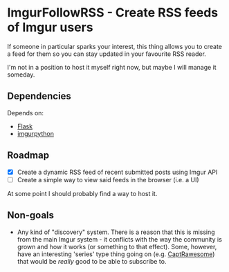 # ImgurFollowRSS - Create RSS feeds of Imgur users #

If someone in particular sparks your interest, this thing allows you to create
 a feed for them so you can stay updated in your favourite RSS reader.

I'm not in a position to host it myself right now, but maybe I will manage it
 someday.


## Dependencies ##

Depends on:

- [Flask](http://flask.pocoo.org)
- [imgurpython](https://github.com/Imgur/imgurpython)


## Roadmap ##

- [x] Create a dynamic RSS feed of recent submitted posts using Imgur API
- [ ] Create a simple way to view said feeds in the browser (i.e. a UI)

At some point I should probably find a way to host it.


## Non-goals ##

- Any kind of "discovery" system. There is a reason that this is missing from the main Imgur system - it conflicts with the way the community is grown and how it works (or something to that effect). Some, however, have an interesting 'series' type thing going on (e.g. [CaptRawesome](http://imgur.com/user/CaptRawesome/submitted)) that would be _really_ good to be able to subscribe to.
